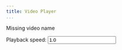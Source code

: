 ```yaml
---
title: Video Player
...
```


<div id="playhere">Missing video name</div>

Playback speed: <input type="text" id="speed" value="1.0" oninput="respeed()"/>

<a href="" id="download"></a>

<script type="text/javascript">
function loadVid() {
    var vid = location.hash.replace('#','lectures/')
    vat vtt = vid.replace(/[.][^.]*$/,'.vtt')
    if (vid) {
        document.getElementById('playhere').innerHTML = `
'<video controls repload="metadata" style="max-width:100%">
<source src="'+vid+'" type="video/webm">
<track src="'+vid+'" kind="subtitles" srclang="en" default>
</video>
`;
        document.getElementById('download').innerHTML = 'download '+vid.replace(/.*\//g, '')
        document.getElementById('download').href = vid
    }
}
loadVid();

function respeed() {
    let vid = document.querySelector('video')
    if (vid) vid.playbackRate = document.querySelector('#speed').value
}
</script>
